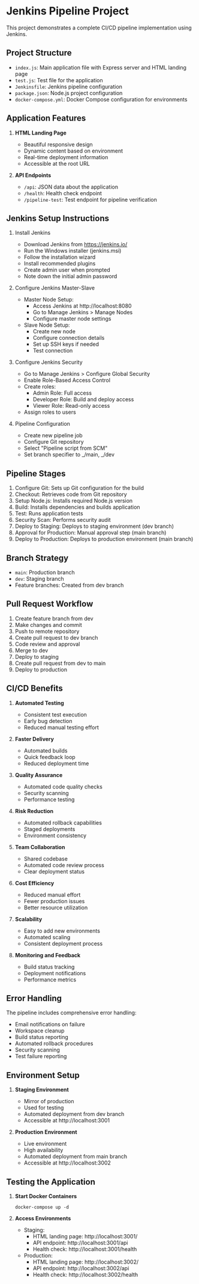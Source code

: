 # Jenkins Pipeline Project

This project demonstrates a complete CI/CD pipeline implementation using Jenkins.

## Project Structure

-   `index.js`: Main application file with Express server and HTML landing page
-   `test.js`: Test file for the application
-   `Jenkinsfile`: Jenkins pipeline configuration
-   `package.json`: Node.js project configuration
-   `docker-compose.yml`: Docker Compose configuration for environments

## Application Features

1. **HTML Landing Page**

    - Beautiful responsive design
    - Dynamic content based on environment
    - Real-time deployment information
    - Accessible at the root URL

2. **API Endpoints**
    - `/api`: JSON data about the application
    - `/health`: Health check endpoint
    - `/pipeline-test`: Test endpoint for pipeline verification

## Jenkins Setup Instructions

1. Install Jenkins

    - Download Jenkins from https://jenkins.io/
    - Run the Windows installer (jenkins.msi)
    - Follow the installation wizard
    - Install recommended plugins
    - Create admin user when prompted
    - Note down the initial admin password

2. Configure Jenkins Master-Slave

    - Master Node Setup:
        - Access Jenkins at http://localhost:8080
        - Go to Manage Jenkins > Manage Nodes
        - Configure master node settings
    - Slave Node Setup:
        - Create new node
        - Configure connection details
        - Set up SSH keys if needed
        - Test connection

3. Configure Jenkins Security

    - Go to Manage Jenkins > Configure Global Security
    - Enable Role-Based Access Control
    - Create roles:
        - Admin Role: Full access
        - Developer Role: Build and deploy access
        - Viewer Role: Read-only access
    - Assign roles to users

4. Pipeline Configuration
    - Create new pipeline job
    - Configure Git repository
    - Select "Pipeline script from SCM"
    - Set branch specifier to _/main, _/dev

## Pipeline Stages

1. Configure Git: Sets up Git configuration for the build
2. Checkout: Retrieves code from Git repository
3. Setup Node.js: Installs required Node.js version
4. Build: Installs dependencies and builds application
5. Test: Runs application tests
6. Security Scan: Performs security audit
7. Deploy to Staging: Deploys to staging environment (dev branch)
8. Approval for Production: Manual approval step (main branch)
9. Deploy to Production: Deploys to production environment (main branch)

## Branch Strategy

-   `main`: Production branch
-   `dev`: Staging branch
-   Feature branches: Created from dev branch

## Pull Request Workflow

1. Create feature branch from dev
2. Make changes and commit
3. Push to remote repository
4. Create pull request to dev branch
5. Code review and approval
6. Merge to dev
7. Deploy to staging
8. Create pull request from dev to main
9. Deploy to production

## CI/CD Benefits

1. **Automated Testing**

    - Consistent test execution
    - Early bug detection
    - Reduced manual testing effort

2. **Faster Delivery**

    - Automated builds
    - Quick feedback loop
    - Reduced deployment time

3. **Quality Assurance**

    - Automated code quality checks
    - Security scanning
    - Performance testing

4. **Risk Reduction**

    - Automated rollback capabilities
    - Staged deployments
    - Environment consistency

5. **Team Collaboration**

    - Shared codebase
    - Automated code review process
    - Clear deployment status

6. **Cost Efficiency**

    - Reduced manual effort
    - Fewer production issues
    - Better resource utilization

7. **Scalability**

    - Easy to add new environments
    - Automated scaling
    - Consistent deployment process

8. **Monitoring and Feedback**
    - Build status tracking
    - Deployment notifications
    - Performance metrics

## Error Handling

The pipeline includes comprehensive error handling:

-   Email notifications on failure
-   Workspace cleanup
-   Build status reporting
-   Automated rollback procedures
-   Security scanning
-   Test failure reporting

## Environment Setup

1. **Staging Environment**

    - Mirror of production
    - Used for testing
    - Automated deployment from dev branch
    - Accessible at http://localhost:3001

2. **Production Environment**
    - Live environment
    - High availability
    - Automated deployment from main branch
    - Accessible at http://localhost:3002

## Testing the Application

1. **Start Docker Containers**

    ```
    docker-compose up -d
    ```

2. **Access Environments**
    - Staging:
        - HTML landing page: http://localhost:3001/
        - API endpoint: http://localhost:3001/api
        - Health check: http://localhost:3001/health
    - Production:
        - HTML landing page: http://localhost:3002/
        - API endpoint: http://localhost:3002/api
        - Health check: http://localhost:3002/health
